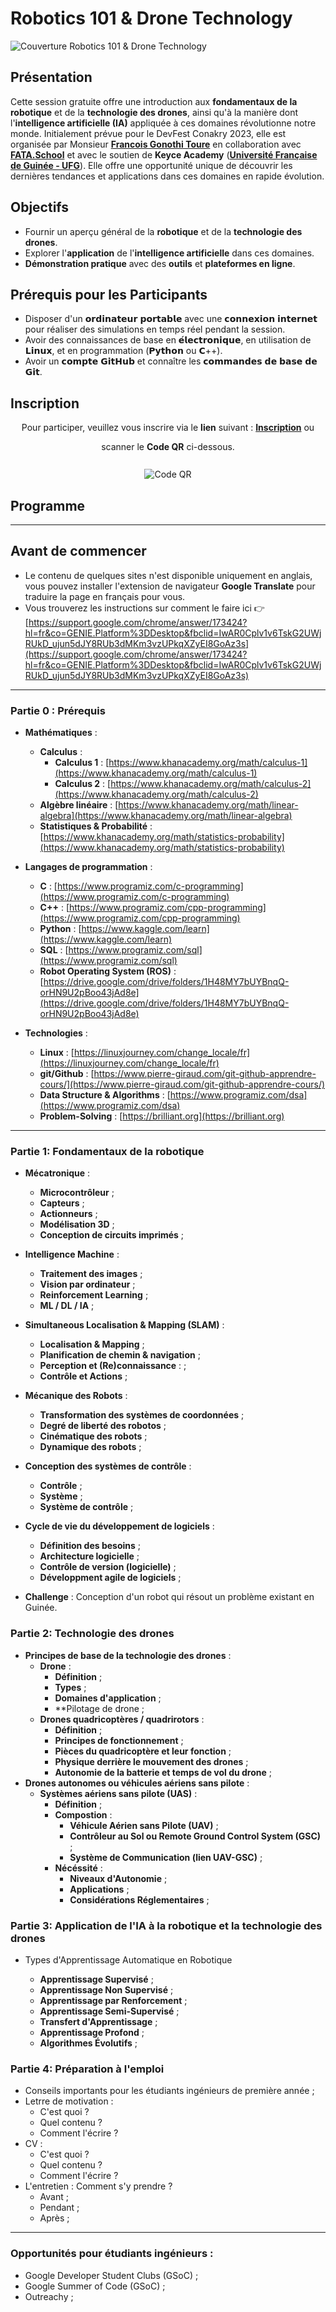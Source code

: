 # Robotics 101 & Drone Technology

![Couverture Robotics 101 & Drone Technology](images/ai4randadCoverImage.jpeg)

## Présentation
Cette session gratuite offre une introduction aux **fondamentaux de la robotique** et de la **technologie des drones**, ainsi qu'à la manière dont l'**intelligence artificielle (IA)** appliquée à ces domaines révolutionne notre monde. Initialement prévue pour le DevFest Conakry 2023, elle est organisée par Monsieur [**Francois Gonothi Toure**](https://www.facebook.com/gtfrans2reExIn) en collaboration avec [**FATA.School**](https://fata.school) et avec le soutien de **Keyce Academy** ([**Université Française de Guinée - UFG**](https://ufg.education)). Elle offre une opportunité unique de découvrir les dernières tendances et applications dans ces domaines en rapide évolution.

## Objectifs
- Fournir un aperçu général de la **robotique** et de la **technologie des drones**.
- Explorer l'**application** de l'**intelligence artificielle** dans ces domaines.
- **Démonstration pratique** avec des **outils** et **plateformes en ligne**.

## Prérequis pour les Participants
- Disposer d'un 𝗼𝗿𝗱𝗶𝗻𝗮𝘁𝗲𝘂𝗿 𝗽𝗼𝗿𝘁𝗮𝗯𝗹𝗲 avec une 𝗰𝗼𝗻𝗻𝗲𝘅𝗶𝗼𝗻 𝗶𝗻𝘁𝗲𝗿𝗻𝗲𝘁 pour réaliser des simulations en temps réel pendant la session.
- Avoir des connaissances de base en 𝗲́𝗹𝗲𝗰𝘁𝗿𝗼𝗻𝗶𝗾𝘂𝗲, en utilisation de 𝗟𝗶𝗻𝘂𝘅, et en programmation (𝗣𝘆𝘁𝗵𝗼𝗻 ou 𝗖++).
- Avoir un 𝗰𝗼𝗺𝗽𝘁𝗲 𝗚𝗶𝘁𝗛𝘂𝗯 et connaître les 𝗰𝗼𝗺𝗺𝗮𝗻𝗱𝗲𝘀 𝗱𝗲 𝗯𝗮𝘀𝗲 𝗱𝗲 𝗚𝗶𝘁.

## Inscription

<div align="center">
  <p>Pour participer, veuillez vous inscrire via le <strong>lien</strong> suivant : <a href="https://lnkd.in/eTTTdq-6"><strong>Inscription</strong></a> ou</p>
  scanner le <strong>Code QR</strong> ci-dessous.
  <br>
  <br>
  <img src="images/ai4randadQRCode.png" alt="Code QR" style="margin-top: 10px;"/>
</div>

## Programme

---

## Avant de commencer
- Le contenu de quelques sites n'est disponible uniquement en anglais, vous pouvez installer l'extension de navigateur **Google Translate** pour traduire la page en français pour vous.
- Vous trouverez les instructions sur comment le faire ici 👉 [https://support.google.com/chrome/answer/173424?hl=fr&co=GENIE.Platform%3DDesktop&fbclid=IwAR0Cplv1v6TskG2UWjRUkD_ujun5dJY8RUb3dMKm3vzUPkqXZyEI8GoAz3s](https://support.google.com/chrome/answer/173424?hl=fr&co=GENIE.Platform%3DDesktop&fbclid=IwAR0Cplv1v6TskG2UWjRUkD_ujun5dJY8RUb3dMKm3vzUPkqXZyEI8GoAz3s)

---

### Partie 0 : Prérequis
- **Mathématiques** :
  - **Calculus** :
    - **Calculus 1** : [https://www.khanacademy.org/math/calculus-1](https://www.khanacademy.org/math/calculus-1)
    - **Calculus 2** : [https://www.khanacademy.org/math/calculus-2](https://www.khanacademy.org/math/calculus-2) 
  - **Algèbre linéaire** : [https://www.khanacademy.org/math/linear-algebra](https://www.khanacademy.org/math/linear-algebra)
  - **Statistiques & Probabilité** : [https://www.khanacademy.org/math/statistics-probability](https://www.khanacademy.org/math/statistics-probability)
 
- **Langages de programmation** :
  - **C** : [https://www.programiz.com/c-programming](https://www.programiz.com/c-programming)
  - **C++** : [https://www.programiz.com/cpp-programming](https://www.programiz.com/cpp-programming)
  - **Python** : [https://www.kaggle.com/learn](https://www.kaggle.com/learn)
  - **SQL** : [https://www.programiz.com/sql](https://www.programiz.com/sql)
  - **Robot Operating System (ROS)** : [https://drive.google.com/drive/folders/1H48MY7bUYBnqQ-orHN9U2pBoo43jAd8e](https://drive.google.com/drive/folders/1H48MY7bUYBnqQ-orHN9U2pBoo43jAd8e)
 
- **Technologies** :
  - **Linux** : [https://linuxjourney.com/change_locale/fr](https://linuxjourney.com/change_locale/fr)
  - **git/Github** : [https://www.pierre-giraud.com/git-github-apprendre-cours/](https://www.pierre-giraud.com/git-github-apprendre-cours/)
  - **Data Structure & Algorithms** : [https://www.programiz.com/dsa](https://www.programiz.com/dsa)
  - **Problem-Solving** : [https://brilliant.org](https://brilliant.org)

---
  
### Partie 1: Fondamentaux de la robotique
- **Mécatronique** :
  - **Microcontrôleur** ;
  - **Capteurs** ;
  - **Actionneurs** ;
  - **Modélisation 3D**  ;
  - **Conception de circuits imprimés** ;
 
- **Intelligence Machine** :
  - **Traitement des images** ;
  - **Vision par ordinateur** ;
  - **Reinforcement Learning** ;
  - **ML / DL / IA** ;
 
- **Simultaneous Localisation & Mapping (SLAM)** :
  - **Localisation & Mapping** ;
  - **Planification de chemin & navigation** ;
  - **Perception et (Re)connaissance** : ;
  - **Contrôle et Actions** ;
 
- **Mécanique des Robots** :
  - **Transformation des systèmes de coordonnées** ;
  - **Degré de liberté des robotos** ;
  - **Cinématique des robots** ;
  - **Dynamique des robots** ;
 
- **Conception des systèmes de contrôle** :
  - **Contrôle** ;
  - **Système** ;
  - **Système de contrôle** ;
 
- **Cycle de vie du développement de logiciels** :
  - **Définition des besoins** ;
  - **Architecture logicielle** ;
  - **Contrôle de version (logicielle)** ;
  - **Développment agile de logiciels** ;
 
- **Challenge** : Conception d'un robot qui résout un problème existant en Guinée.


### Partie 2: Technologie des drones
- **Principes de base de la technologie des drones** :
  - **Drone** :
    - **Définition** ;
    - **Types** ;
    - **Domaines d'application** ;
    - **Pilotage de drone ;
  - **Drones quadricoptères / quadrirotors** :
    - **Définition** ;
    - **Principes de fonctionnement** ;
    - **Pièces du quadricoptère et leur fonction** ;
    - **Physique derrière le mouvement des drones** ;
    - **Autonomie de la batterie et temps de vol du drone** ;
- **Drones autonomes ou véhicules aériens sans pilote** :
  - **Systèmes aériens sans pilote (UAS)** :
    - **Définition** ;
    - **Compostion** :
      - **Véhicule Aérien sans Pilote (UAV)** ;
      - **Contrôleur au Sol ou Remote Ground Control System (GSC)** ;
      - **Système de Communication (lien UAV-GSC)** ;
    - **Nécéssité** :
      - **Niveaux d'Autonomie** ;
      - **Applications** ;
      - **Considérations Réglementaires** ;


### Partie 3: Application de l'IA à la robotique et la technologie des drones

- Types d'Apprentissage Automatique en Robotique

  - **Apprentissage Supervisé** ;
  - **Apprentissage Non Supervisé** ; 
  - **Apprentissage par Renforcement** ;
  - **Apprentissage Semi-Supervisé** ;
  - **Transfert d'Apprentissage** ;
  - **Apprentissage Profond** ;
  - **Algorithmes Évolutifs** ;  


### Partie 4: Préparation à l'emploi
- Conseils importants pour les étudiants ingénieurs de première année ;
- Letrre de motivation :
  - C'est quoi ?
  - Quel contenu ?
  - Comment l'écrire ?
- CV :
  - C'est quoi ?
  - Quel contenu ?
  - Comment l'écrire ?
- L'entretien : Comment s'y prendre ?
  - Avant ;
  - Pendant ;
  - Après ;

---
 
### Opportunités pour étudiants ingénieurs :
- Google Developer Student Clubs (GSoC) ;
- Google Summer of Code (GSoC) ;
- Outreachy ;
